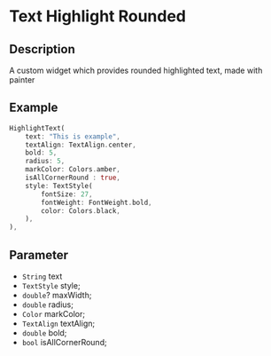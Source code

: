 # Text Highlight Rounded

## Description

A custom widget which provides rounded highlighted text, made with painter

## Example



```dart
HighlightText(
    text: "This is example",
    textAlign: TextAlign.center,
    bold: 5,
    radius: 5,
    markColor: Colors.amber,
    isAllCornerRound : true,
    style: TextStyle(
        fontSize: 27,
        fontWeight: FontWeight.bold,
        color: Colors.black,
    ),
),
```
## Parameter
- `String` text
- `TextStyle` style;
- `double`? maxWidth;
- `double` radius;
- `Color` markColor;
- `TextAlign` textAlign;
- `double` bold;
- `bool` isAllCornerRound;